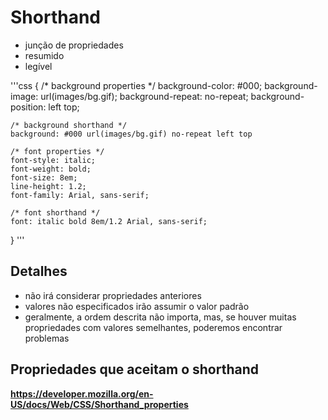 # Shorthand

* junção de propriedades
* resumido
* legível

'''css
{
    /* background properties */
    background-color: #000;
    background-image: url(images/bg.gif);
    background-repeat: no-repeat;
    background-position: left top;

    /* background shorthand */
    background: #000 url(images/bg.gif) no-repeat left top

    /* font properties */
    font-style: italic;
    font-weight: bold;
    font-size: 8em;
    line-height: 1.2;
    font-family: Arial, sans-serif;

    /* font shorthand */
    font: italic bold 8em/1.2 Arial, sans-serif;
}
'''

## Detalhes
* não irá considerar propriedades anteriores
* valores não especificados irão assumir o valor padrão
* geralmente, a ordem descrita não importa, mas, se houver muitas propriedades com valores semelhantes, poderemos encontrar problemas

## Propriedades que aceitam o shorthand
**https://developer.mozilla.org/en-US/docs/Web/CSS/Shorthand_properties**